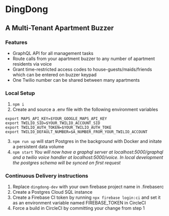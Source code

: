 # DingDong

## A Multi-Tenant Apartment Buzzer

### Features

-   GraphQL API for all management tasks
-   Route calls from your apartment buzzer to any number of apartment residents via voice
-   Grant time-restricted access codes to house-guests/maids/friends which can be entered on buzzer keypad
-   One Twilio number can be shared between many apartments

### Local Setup

1. `npm i`
2. Create and source a .env file with the following environment variables

```
export MAPS_API_KEY=$YOUR_GOOGLE_MAPS_API_KEY
export TWILIO_SID=$YOUR_TWILIO_ACCOUNT_SID
export TWILIO_AUTH_TOKEN=$YOUR_TWILIO_AUTH_TOKE
export TWILIO_DEFAULT_NUMBER=$A_NUMBER_FROM_YOUR_TWILIO_ACCOUNT
```

3. `npm run up` will start Postgres in the background with Docker and initate a persistent data volume
4. `npm start`
   _You will now have a graphql server at localhost:5000/graphql and a twilio voice handler at localhost:5000/voice. In local development the postgres schema will be synced on first request_

### Continuous Delivery instructions

1. Replace `dingdong-dev` with your own firebase project name in .firebaserc
2. Create a Postgres Cloud SQL instance
3. Create a Firebase CI token by running `npx firebase login:ci` and set it as an environment variable named FIREBASE_TOKEN in CircleCI
4. Force a build in CircleCI by committing your change from step 1
